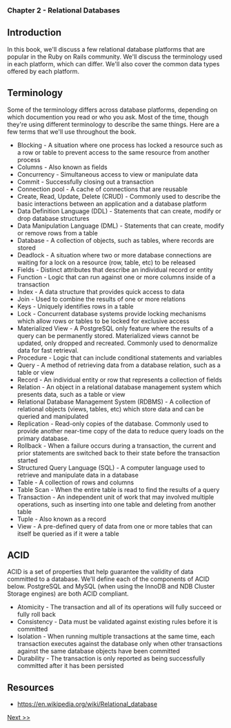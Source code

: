 ### Chapter 2 - Relational Databases

## Introduction

In this book, we'll discuss a few relational database platforms that are popular in the Ruby on Rails community. We'll discuss the terminology used in each platform, which can differ. We'll also cover the common data types offered by each platform.

## Terminology

Some of the terminology differs across database platforms, depending on which documention you read or who you ask. Most of the time, though they're using different terminology to describe the same things. Here are a few terms that we'll use throughout the book.

* Blocking - A situation where one process has locked a resource such as a row or table to prevent access to the same resource from another process
* Columns - Also known as fields
* Concurrency - Simultaneous access to view or manipulate data
* Commit - Successfully closing out a transaction
* Connection pool - A cache of connections that are reusable
* Create, Read, Update, Delete (CRUD) - Commonly used to describe the basic interactions between an application and a database platform
* Data Definition Language (DDL) - Statements that can create, modify or drop database structures
* Data Manipulation Language (DML) - Statements that can create, modify or remove rows from a table
* Database - A collection of objects, such as tables, where records are stored
* Deadlock - A situation where two or more database connections are waiting for a lock on a resource (row, table, etc) to be released
* Fields - Distinct attributes that describe an individual record or entity
* Function - Logic that can run against one or more columns inside of a transaction
* Index - A data structure that provides quick access to data
* Join - Used to combine the results of one or more relations
* Keys - Uniquely identifies rows in a table
* Lock - Concurrent database systems provide locking mechanisms which allow rows or tables to be locked for exclusive access
* Materialized View - A PostgreSQL only feature where the results of a query can be permanently stored. Materialized views cannot be updated, only dropped and recreated. Commonly used to denormalize data for fast retrieval.
* Procedure - Logic that can include conditional statements and variables
* Query - A method of retrieving data from a database relation, such as a table or view
* Record - An individual entity or row that represents a collection of fields
* Relation - An object in a relational database management system which presents data, such as a table or view
* Relational Database Management System (RDBMS) - A collection of relational objects (views, tables, etc) which store data and can be queried and manipulated
* Replication - Read-only copies of the database. Commonly used to provide another near-time copy of the data to reduce query loads on the primary database.
* Rollback - When a failure occurs during a transaction, the current and prior statements are switched back to their state before the transaction started
* Structured Query Language (SQL) - A computer language used to retrieve and manipulate data in a database
* Table - A collection of rows and columns
* Table Scan - When the entire table is read to find the results of a query
* Transaction - An independent unit of work that may involved multiple operations, such as inserting into one table and deleting from another table
* Tuple - Also known as a record
* View - A pre-defined query of data from one or more tables that can itself be queried as if it were a table

## ACID

ACID is a set of properties that help guarantee the validity of data committed to a database. We'll define each of the components of ACID below. PostgreSQL and MySQL (when using the InnoDB and NDB Cluster Storage engines) are both ACID compliant.

* Atomicity - The transaction and all of its operations will fully succeed or fully roll back
* Consistency - Data must be validated against existing rules before it is committed
* Isolation - When running multiple transactions at the same time, each transaction executes against the database only when other transactions against the same database objects have been committed
* Durability - The transaction is only reported as being successfully committed after it has been persisted

## Resources

* https://en.wikipedia.org/wiki/Relational_database

[Next >>](040-chapter-03.md)
